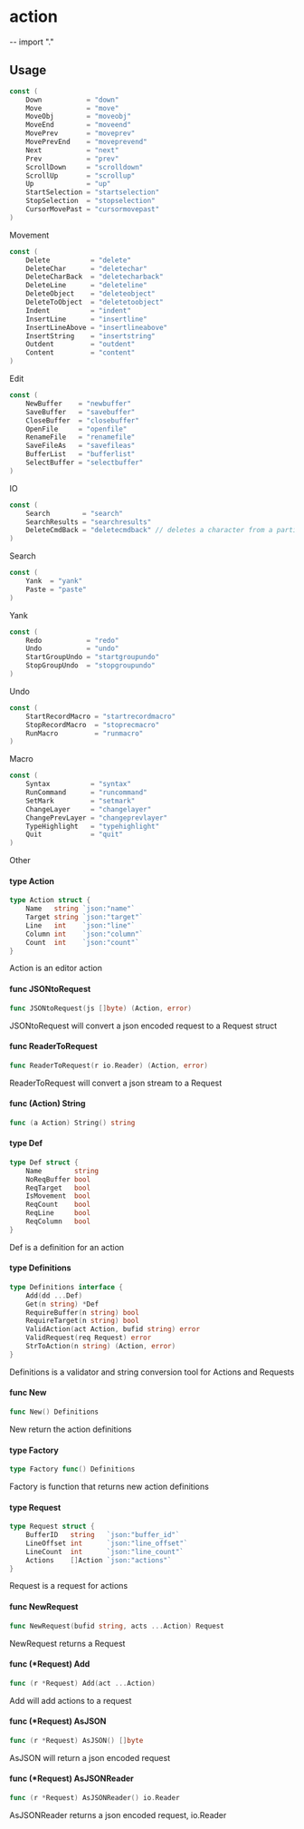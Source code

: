 # action
--
    import "."


## Usage

```go
const (
	Down           = "down"
	Move           = "move"
	MoveObj        = "moveobj"
	MoveEnd        = "moveend"
	MovePrev       = "moveprev"
	MovePrevEnd    = "moveprevend"
	Next           = "next"
	Prev           = "prev"
	ScrollDown     = "scrolldown"
	ScrollUp       = "scrollup"
	Up             = "up"
	StartSelection = "startselection"
	StopSelection  = "stopselection"
	CursorMovePast = "cursormovepast"
)
```
Movement

```go
const (
	Delete          = "delete"
	DeleteChar      = "deletechar"
	DeleteCharBack  = "deletecharback"
	DeleteLine      = "deleteline"
	DeleteObject    = "deleteobject"
	DeleteToObject  = "deletetoobject"
	Indent          = "indent"
	InsertLine      = "insertline"
	InsertLineAbove = "insertlineabove"
	InsertString    = "insertstring"
	Outdent         = "outdent"
	Content         = "content"
)
```
Edit

```go
const (
	NewBuffer    = "newbuffer"
	SaveBuffer   = "savebuffer"
	CloseBuffer  = "closebuffer"
	OpenFile     = "openfile"
	RenameFile   = "renamefile"
	SaveFileAs   = "savefileas"
	BufferList   = "bufferlist"
	SelectBuffer = "selectbuffer"
)
```
IO

```go
const (
	Search        = "search"
	SearchResults = "searchresults"
	DeleteCmdBack = "deletecmdback" // deletes a character from a partial command
)
```
Search

```go
const (
	Yank  = "yank"
	Paste = "paste"
)
```
Yank

```go
const (
	Redo           = "redo"
	Undo           = "undo"
	StartGroupUndo = "startgroupundo"
	StopGroupUndo  = "stopgroupundo"
)
```
Undo

```go
const (
	StartRecordMacro = "startrecordmacro"
	StopRecordMacro  = "stoprecmacro"
	RunMacro         = "runmacro"
)
```
Macro

```go
const (
	Syntax          = "syntax"
	RunCommand      = "runcommand"
	SetMark         = "setmark"
	ChangeLayer     = "changelayer"
	ChangePrevLayer = "changeprevlayer"
	TypeHighlight   = "typehighlight"
	Quit            = "quit"
)
```
Other

#### type Action

```go
type Action struct {
	Name   string `json:"name"`
	Target string `json:"target"`
	Line   int    `json:"line"`
	Column int    `json:"column"`
	Count  int    `json:"count"`
}
```

Action is an editor action

#### func  JSONtoRequest

```go
func JSONtoRequest(js []byte) (Action, error)
```
JSONtoRequest will convert a json encoded request to a Request struct

#### func  ReaderToRequest

```go
func ReaderToRequest(r io.Reader) (Action, error)
```
ReaderToRequest will convert a json stream to a Request

#### func (Action) String

```go
func (a Action) String() string
```

#### type Def

```go
type Def struct {
	Name        string
	NoReqBuffer bool
	ReqTarget   bool
	IsMovement  bool
	ReqCount    bool
	ReqLine     bool
	ReqColumn   bool
}
```

Def is a definition for an action

#### type Definitions

```go
type Definitions interface {
	Add(dd ...Def)
	Get(n string) *Def
	RequireBuffer(n string) bool
	RequireTarget(n string) bool
	ValidAction(act Action, bufid string) error
	ValidRequest(req Request) error
	StrToAction(n string) (Action, error)
}
```

Definitions is a validator and string conversion tool for Actions and Requests

#### func  New

```go
func New() Definitions
```
New return the action definitions

#### type Factory

```go
type Factory func() Definitions
```

Factory is function that returns new action definitions

#### type Request

```go
type Request struct {
	BufferID   string   `json:"buffer_id"`
	LineOffset int      `json:"line_offset"`
	LineCount  int      `json:"line_count"`
	Actions    []Action `json:"actions"`
}
```

Request is a request for actions

#### func  NewRequest

```go
func NewRequest(bufid string, acts ...Action) Request
```
NewRequest returns a Request

#### func (*Request) Add

```go
func (r *Request) Add(act ...Action)
```
Add will add actions to a request

#### func (*Request) AsJSON

```go
func (r *Request) AsJSON() []byte
```
AsJSON will return a json encoded request

#### func (*Request) AsJSONReader

```go
func (r *Request) AsJSONReader() io.Reader
```
AsJSONReader returns a json encoded request, io.Reader
